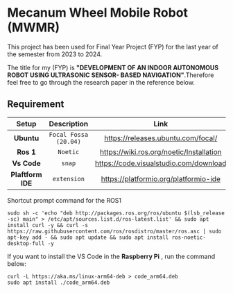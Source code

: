 
# Mecanum Wheel Mobile Robot (MWMR)

This project has been used for Final Year Project (FYP) for the last year of the semester from 2023 to 2024. 

The title for my (FYP) is **"DEVELOPMENT OF AN INDOOR AUTONOMOUS ROBOT USING ULTRASONIC SENSOR- BASED NAVIGATION"**.Therefore feel free to go through the research paper in the reference below.








## Requirement

Setup | Description | Link
:----------: | :----: | :----------:
**Ubuntu**|`Focal Fossa (20.04)`  | https://releases.ubuntu.com/focal/
**Ros 1** |`Noetic` | https://wiki.ros.org/noetic/Installation
**Vs Code** | `snap`| https://code.visualstudio.com/download
**Plaftform IDE**| `extension`| https://platformio.org/platformio-ide

Shortcut prompt command for the ROS1
`````
sudo sh -c 'echo "deb http://packages.ros.org/ros/ubuntu $(lsb_release -sc) main" > /etc/apt/sources.list.d/ros-latest.list' && sudo apt install curl -y && curl -s https://raw.githubusercontent.com/ros/rosdistro/master/ros.asc | sudo apt-key add - && sudo apt update && sudo apt install ros-noetic-desktop-full -y
`````



If you want to install the VS Code in the **Raspberry Pi** , run the command below:


`````
curl -L https://aka.ms/linux-arm64-deb > code_arm64.deb
sudo apt install ./code_arm64.deb
``````









